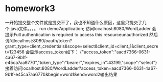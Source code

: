# homework3
一开始提交整个文件就是提交不了，我也不知道什么原因，这里只提交了几个.java文件。。。。
run demo7application;
访问localhost:8080/WordLadder
会提示Full authentication is required to access this resourceunauthorized
然后访问localhost:8080/oauth/token?grant_type=client_credentials&scope=select&client_id=client_1&client_secret=123456
会显示access_token如下：
{"access_token":"aacd7366-0631-4a67-9b1f-e45ca7aa6770","token_type":"bearer","expires_in":43199,"scope":"select"}
接着访问localhost:8080/WordLadder?access_token=aacd7366-0631-4a67-9b1f-e45ca7aa6770&begin=word1&end=word2输出结果

